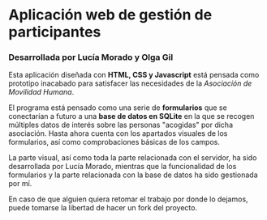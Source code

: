# Aplicación web de gestión de participantes
### Desarrollada por Lucía Morado y Olga Gil

Esta aplicación diseñada con **HTML, CSS y Javascript** está pensada como prototipo inacabado para satisfacer las necesidades de la *Asociación de Movilidad Humana*.

El programa está pensado como una serie de **formularios** que se conectarían a futuro a una **base de datos en SQLite** en la que se recogen múltiples datos de interés sobre las personas "acogidas" por dicha asociación. Hasta ahora cuenta con los apartados visuales de los formularios, así como comprobaciones básicas de los campos.

La parte visual, así como toda la parte relacionada con el servidor, ha sido desarrollada por Lucía Morado, mientras que la funcionalidad de los formularios y la parte relacionada con la base de datos ha sido gestionada por mí.

En caso de que alguien quiera retomar el trabajo por donde lo dejamos, puede tomarse la libertad de hacer un fork del proyecto.
